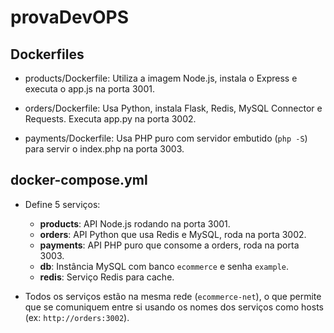 # provaDevOPS

## Dockerfiles

- products/Dockerfile:
  Utiliza a imagem Node.js, instala o Express e executa o app.js na porta 3001.

- orders/Dockerfile:
  Usa Python, instala Flask, Redis, MySQL Connector e Requests. Executa app.py na porta 3002.

- payments/Dockerfile:
  Usa PHP puro com servidor embutido (`php -S`) para servir o index.php na porta 3003.

## docker-compose.yml

- Define 5 serviços:
  - **products**: API Node.js rodando na porta 3001.
  - **orders**: API Python que usa Redis e MySQL, roda na porta 3002.
  - **payments**: API PHP puro que consome a orders, roda na porta 3003.
  - **db**: Instância MySQL com banco `ecommerce` e senha `example`.
  - **redis**: Serviço Redis para cache.

- Todos os serviços estão na mesma rede (`ecommerce-net`), o que permite que se comuniquem entre si usando os nomes dos serviços como hosts (ex: `http://orders:3002`).
